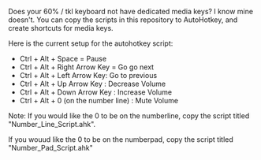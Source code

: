 
Does your 60% / tkl keyboard not have dedicated media keys? I know mine doesn't. 
You can copy the scripts in this repository to AutoHotkey, and create shortcuts for media keys.

Here is the current setup for the autohotkey script:

* Ctrl + Alt + Space = Pause
* Ctrl + Alt + Right Arrow Key = Go go next
* Ctrl + Alt + Left Arrow Key: Go to previous
* Ctrl + Alt + Up Arrow Key : Decrease Volume
* Ctrl + Alt + Down Arrow Key : Increase Volume
* Ctrl + Alt + 0 (on the number line) : Mute Volume


Note: If you would like the 0 to be on the numberline, copy the script titled "Number_Line_Script.ahk".

If you wouud like the 0 to be on the numberpad, copy the script titled "Number_Pad_Script.ahk"
